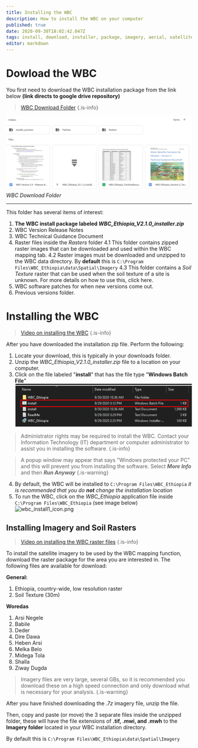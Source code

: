 ```yaml
---
title: Installing the WBC
description: How to install the WBC on your computer
published: true
date: 2020-09-30T18:02:42.047Z
tags: install, download, installer, package, imagery, aerial, satellite
editor: markdown
---
```


# Dowload the WBC
You first need to download the WBC installation package from the link below **(link directs to google drive repository)**
> [WBC Download Folder](https://drive.google.com/drive/folders/1oXhB-Jr87M7D4VOErWPvP-p6zWZG2Iud)
{.is-info}


![install2.png](/install2.png)
*WBC Download Folder*

---

This folder has several items of interest:
1. **The WBC install package labeled *WBC_Ethiopia_V2.1.0_installer.zip***
1. WBC Version Release Notes
1. WBC Technical Guidance Document
1. Raster files inside the *Rasters* folder
	4.1 This folder contains zipped raster images that can be downloaded and used within the WBC mapping tab. 
	4.2 Raster images must be downloaded and unzipped to the WBC data directory. By **default** this is `C:\Program Files\WBC_Ethiopia\data\Spatial\Imagery`
	4.3 This folder contains a *Soil Texture* raster that can be used when the soil texture of a site is unknown. For more details on how to use this, click here. 
1. WBC software patches for when new versions come out. 
1. Previous versions folder. 

# Installing the WBC
> [Video on installing the WBC](/1_installing_the_wbc_2.mp4)
{.is-info}


After you have downloaded the installation zip file. Perform the following:
1. Locate your download, this is typically in your downloads folder. 
2. Unzip the *WBC_Ethiopia_V2.1.0_installer.zip* file to a location on your computer. 
3. Click on the file labeled "**install**" that has the file type "**Windows Batch File**"
![install1.png](/install1.png)
> Administrator rights may be required to install the WBC. Contact your Information Technology (IT) department or computer administrator to assist you in installing the software.
{.is-info}

> A popup window may appear that says "Windows protected your PC" and this will prevent you from installing the software. Select ***More Info*** and then ***Run Anyway***
{.is-warning}

4. By default, the WBC will be installed to `C:\Program Files\WBC_Ethiopia` *it is recommended that you do **not** change the installation location*
5. To run the WBC, click on the *WBC_Ethiopia* application file inside `C:\Program Files\WBC_Ethiopia` (see image below)
![wbc_install1_icon.png](/wbc_install1_icon.png)
## Installing Imagery and Soil Rasters
> [Video on installing the WBC raster files](/2_installing_the_wbc_rasters.mp4)
{.is-info}

To install the satellite imagery to be used by the WBC mapping function, download the raster package for the area you are interested in. The following files are available for download:

**General:**
1. Ethiopia, country-wide, low resolution raster
1. Soil Texture (30m)

**Woredas**
1. Arsi Negele
1. Babile
1. Deder
1. Dire Dawa
1. Heben Arsi
1. Melka Belo
1. Midega Tola
1. Shalla
1. Ziway Dugda

> Imagery files are very large, several GBs, so it is recommended you download these on a high speed connection and only download what is necessary for your analysis. 
{.is-warning}

After you have finished downloading the *.7z* imagery file, unzip the file. 

Then, copy and paste (or move) the 3 separate files inside the unzipped folder, these will have the file extensions of **.tif, .mwi, and .mwh** to the **Imagery folder** located in your WBC installation directory. 

By default this is `C:\Program Files\WBC_Ethiopia\data\Spatial\Imagery`
